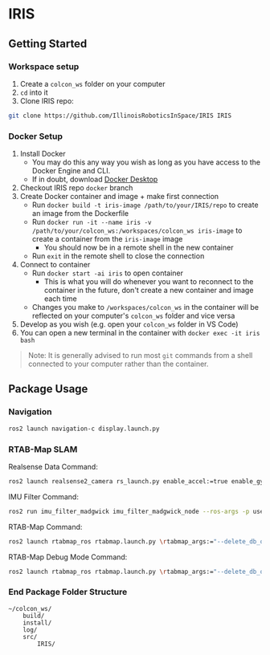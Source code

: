 # IRIS

## Getting Started

### Workspace setup

1. Create a `colcon_ws` folder on your computer
2. `cd` into it
3. Clone IRIS repo:
```bash
git clone https://github.com/IllinoisRoboticsInSpace/IRIS IRIS
```

### Docker Setup

1. Install Docker
    - You may do this any way you wish as long as you have access to the Docker Engine and CLI.
    - If in doubt, download [Docker Desktop](https://www.docker.com/)
2. Checkout IRIS repo `docker` branch
3. Create Docker container and image + make first connection
    - Run `docker build -t iris-image /path/to/your/IRIS/repo` to create an image from the Dockerfile
    - Run `docker run -it --name iris -v /path/to/your/colcon_ws:/workspaces/colcon_ws iris-image` to create a container from the `iris-image` image
        - You should now be in a remote shell in the new container
    - Run `exit` in the remote shell to close the connection
4. Connect to container
    - Run `docker start -ai iris` to open container
        - This is what you will do whenever you want to reconnect to the container in the future, don't create a new container and image each time
    - Changes you make to `/workspaces/colcon_ws` in the container will be reflected on your computer's `colcon_ws` folder and vice versa
5. Develop as you wish (e.g. open your `colcon_ws` folder in VS Code)
6. You can open a new terminal in the container with `docker exec -it iris bash`
> Note: It is generally advised to run most `git` commands from a shell connected to your computer rather than the container.

## Package Usage

### Navigation

```bash
ros2 launch navigation-c display.launch.py
```

### RTAB-Map SLAM

Realsense Data Command:
```bash
ros2 launch realsense2_camera rs_launch.py enable_accel:=true enable_gyro:=true unite_imu_method:=2
```
IMU Filter Command:
```bash
ros2 run imu_filter_madgwick imu_filter_madgwick_node --ros-args -p use_mag:=false -r /imu/data_raw:=/camera/imu
```
RTAB-Map Command:
```bash
ros2 launch rtabmap_ros rtabmap.launch.py \rtabmap_args:="--delete_db_on_start --Optimizer/GravitySigma 0.3" \frame_id:=camera_link \rgb_topic:=/camera/color/image_raw \depth_topic:=/camera/depth/image_rect_raw \camera_info_topic:=/camera/color/camera_info \approx_sync:=true \wait_imu_to_init:=true \imu_topic:=/imu/data \rviz:=false \rtabmapviz:=true
```
RTAB-Map Debug Mode Command:
```bash
ros2 launch rtabmap_ros rtabmap.launch.py \rtabmap_args:="--delete_db_on_start" \frame_id:=camera_link \rgb_topic:=/camera/color/image_raw \depth_topic:=/camera/depth/image_rect_raw \camera_info_topic:=/camera/color/camera_info \approx_sync:=true \wait_imu_to_init:=true \imu_topic:=/imu/data \rviz:=true \rtabmapviz:=false \rtabmap_args:="-d --udebug" \launch_prefix:="xterm -e gdb -ex run --args"
```

### End Package Folder Structure

```
~/colcon_ws/
    build/
    install/
    log/
    src/
        IRIS/
```
